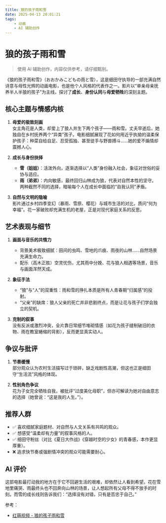 ```yaml
---
title: 狼的孩子雨和雪
date: 2025-04-13 20:01:21
tags:
    - 动画
    - AI 辅助创作
---
```


# 狼的孩子雨和雪

> 使用 AI 辅助创作，内容仅供参考，请仔细甄别。

《狼的孩子雨和雪》（おおかみこどもの雨と雪），这是细田守执导的一部充满自然诗意与母性光辉的动画电影，也是他个人风格的代表作之一。影片以“单亲母亲抚养半人半狼的孩子”为主线，探讨了**成长**、**身份认同**与**母爱牺牲**的深刻主题。

## 核心主题与情感内核

1. **母爱的极致刻画**  
   女主角花是人类，却爱上了狼人并生下两个孩子——雨和雪。丈夫早逝后，她独自在乡村抚养两个“异类”孩子。电影细腻展现了花如何用近乎执拗的温柔保护孩子：种菜自给自足、忍受孤独、甚至徒手与野兽搏斗……她的爱不煽情却震撼人心。

2. **成长与身份抉择**  
   * **雪（姐姐）**：活泼外向，逐渐选择以“人类”身份融入社会，象征对世俗的妥协与适应。
   * **雨（弟弟）**：内向敏感，最终回归山林成为狼，代表对自然本性的坚守。
两种截然不同的选择，暗喻每个人在成长中面临的“自我认同”矛盾。

3. **自然与文明的隐喻**  
   影片通过乡村四季变幻（暴雨、雪原、樱花）与城市生活的对比，质问“何为幸福”。花一家破败却充满生机的老屋，正是对现代家庭关系的反思。

## 艺术表现与细节

1. **画面与音乐的共情力**  
   * 背景美术极致细腻：田间的虫鸣、雪地的爪痕、雨夜的山林……自然场景充满生命力。
   * 配乐（高木正胜）空灵忧伤，尤其雨中分娩、花与狼人相遇等场景，音乐与画面浑然天成。

2. **象征手法**  
   * “狼”与“人”的双重性：雨和雪的挣扎本质是所有人青春期“归属感”的投射。
   * “父亲”的缺席：狼人父亲的死亡并非悲剧终点，而是让花与孩子们学会独立的契机。

3. **克制的叙事**  
   没有反派或激烈冲突，全片靠日常细节堆砌情感（如花为孩子缝制破旧的衣物、雨在教室蜷缩的背影），反而更显真实动人。

## 争议与批评

1. **节奏缓慢**  
   部分观众认为农村生活描写过于琐碎，缺乏戏剧性高潮，但这也正是细田守“生活流”风格的体现。

2. **性别角色争议**  
   花为子女完全牺牲自我，被批评“过度美化母职”，但亦可解读为她对自由意志的选择（她曾说：“这是我的人生。”）。

## 推荐人群
* ✅ 喜欢细腻家庭题材、对自然与人文关系有共鸣的观众。
* ✅ 想感受“温柔却有力量”的叙事风格的人。
* ✅ 细田守粉丝（对比《夏日大作战》《穿越时空的少女》的青春感，本作更显厚重）。
* ❌ 追求快节奏或强剧情冲突的观众可能需要耐心。

## AI 评价

这部电影最打动我的地方在于它不回避生活的艰难，却依然让人看到希望。花在雪地里痛哭、雨最终头也不回奔向山林的场景，让人想起所有父母不得不放手的时刻。而雪的成长线则告诉我们：“选择没有对错，只有是否忠于自己。”

参考：  
* [红萌视频 - 狼的孩子雨和雪](https://hmoe.xyz/video/15586)